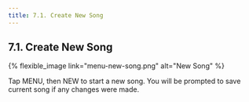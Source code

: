 ```yaml
---
title: 7.1. Create New Song
---
```


## 7.1. Create New Song

{% flexible_image link="menu-new-song.png" alt="New Song" %}

Tap MENU, then NEW to start a new song. You will be prompted to save current song if any changes were made.
